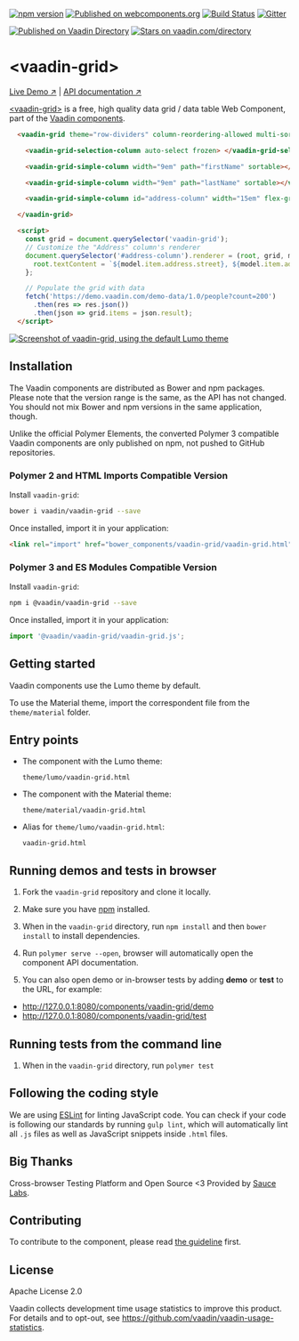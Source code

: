 [![npm version](https://badge.fury.io/js/%40vaadin%2Fvaadin-grid.svg)](https://badge.fury.io/js/%40vaadin%2Fvaadin-grid)
[![Published on webcomponents.org](https://img.shields.io/badge/webcomponents.org-published-blue.svg)](https://www.webcomponents.org/element/vaadin/vaadin-grid)
[![Build Status](https://travis-ci.org/vaadin/vaadin-grid.svg?branch=master)](https://travis-ci.org/vaadin/vaadin-grid)
[![Gitter](https://badges.gitter.im/Join%20Chat.svg)](https://gitter.im/vaadin/web-components?utm_source=badge&utm_medium=badge&utm_campaign=pr-badge)

[![Published on Vaadin  Directory](https://img.shields.io/badge/Vaadin%20Directory-published-00b4f0.svg)](https://vaadin.com/directory/component/vaadinvaadin-grid)
[![Stars on vaadin.com/directory](https://img.shields.io/vaadin-directory/star/vaadinvaadin-grid.svg)](https://vaadin.com/directory/component/vaadinvaadin-grid)

# &lt;vaadin-grid&gt;

[Live Demo ↗](https://vaadin.com/components/vaadin-grid/html-examples)
|
[API documentation ↗](https://vaadin.com/components/vaadin-grid/html-api)

[&lt;vaadin-grid&gt;](https://vaadin.com/components/vaadin-grid) is a free, high quality data grid / data table Web Component, part of the [Vaadin components](https://vaadin.com/components).

<!---
```
<custom-element-demo>
  <template>
    <script src="../webcomponentsjs/webcomponents-lite.js"></script>
    <link rel="import" href="../iron-ajax/iron-ajax.html">
    <link rel="import" href="vaadin-grid.html">
    <link rel="import" href="vaadin-grid-selection-column.html">
    <link rel="import" href="vaadin-grid-simple-column.html">
    <link rel="import" href="vaadin-grid-sorter.html">
    <next-code-block></next-code-block>
  </template>
</custom-element-demo>
```
-->
```html
  <vaadin-grid theme="row-dividers" column-reordering-allowed multi-sort>

    <vaadin-grid-selection-column auto-select frozen> </vaadin-grid-selection-column>

    <vaadin-grid-simple-column width="9em" path="firstName" sortable></vaadin-grid-simple-column>

    <vaadin-grid-simple-column width="9em" path="lastName" sortable></vaadin-grid-simple-column>

    <vaadin-grid-simple-column id="address-column" width="15em" flex-grow="2" sortable path="address.street" label="Address"></vaadin-grid-column>

  </vaadin-grid>

  <script>
    const grid = document.querySelector('vaadin-grid');
    // Customize the "Address" column's renderer
    document.querySelector('#address-column').renderer = (root, grid, model) => {
      root.textContent = `${model.item.address.street}, ${model.item.address.city}`;
    };

    // Populate the grid with data
    fetch('https://demo.vaadin.com/demo-data/1.0/people?count=200')
      .then(res => res.json())
      .then(json => grid.items = json.result);
  </script>
```

[<img src="https://raw.githubusercontent.com/vaadin/vaadin-grid/master/screenshot.png" alt="Screenshot of vaadin-grid, using the default Lumo theme">](https://vaadin.com/components/vaadin-grid)

## Installation

The Vaadin components are distributed as Bower and npm packages.
Please note that the version range is the same, as the API has not changed.
You should not mix Bower and npm versions in the same application, though.

Unlike the official Polymer Elements, the converted Polymer 3 compatible Vaadin components
are only published on npm, not pushed to GitHub repositories.

### Polymer 2 and HTML Imports Compatible Version

Install `vaadin-grid`:

```sh
bower i vaadin/vaadin-grid --save
```

Once installed, import it in your application:

```html
<link rel="import" href="bower_components/vaadin-grid/vaadin-grid.html">
```
### Polymer 3 and ES Modules Compatible Version

Install `vaadin-grid`:

```sh
npm i @vaadin/vaadin-grid --save
```

Once installed, import it in your application:

```js
import '@vaadin/vaadin-grid/vaadin-grid.js';
```

## Getting started

Vaadin components use the Lumo theme by default.

To use the Material theme, import the correspondent file from the `theme/material` folder.

## Entry points

- The component with the Lumo theme:

  `theme/lumo/vaadin-grid.html`

- The component with the Material theme:

  `theme/material/vaadin-grid.html`

- Alias for `theme/lumo/vaadin-grid.html`:

  `vaadin-grid.html`


## Running demos and tests in browser

1. Fork the `vaadin-grid` repository and clone it locally.

1. Make sure you have [npm](https://www.npmjs.com/) installed.

1. When in the `vaadin-grid` directory, run `npm install` and then `bower install` to install dependencies.

1. Run `polymer serve --open`, browser will automatically open the component API documentation.

1. You can also open demo or in-browser tests by adding **demo** or **test** to the URL, for example:

  - http://127.0.0.1:8080/components/vaadin-grid/demo
  - http://127.0.0.1:8080/components/vaadin-grid/test


## Running tests from the command line

1. When in the `vaadin-grid` directory, run `polymer test`


## Following the coding style

We are using [ESLint](http://eslint.org/) for linting JavaScript code. You can check if your code is following our standards by running `gulp lint`, which will automatically lint all `.js` files as well as JavaScript snippets inside `.html` files.


## Big Thanks

Cross-browser Testing Platform and Open Source <3 Provided by [Sauce Labs](https://saucelabs.com).


## Contributing

  To contribute to the component, please read [the guideline](https://github.com/vaadin/vaadin-core/blob/master/CONTRIBUTING.md) first.


## License

Apache License 2.0

Vaadin collects development time usage statistics to improve this product. For details and to opt-out, see https://github.com/vaadin/vaadin-usage-statistics.
